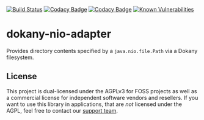 [![Build Status](https://travis-ci.org/cryptomator/dokany-nio-adapter.svg?branch=develop)](https://travis-ci.org/cryptomator/dokany-nio-adapter)
[![Codacy Badge](https://api.codacy.com/project/badge/Grade/f3f46474adb14bc59d4fc489903950f5)](https://www.codacy.com/app/cryptomator/dokany-nio-adapter?utm_source=github.com&amp;utm_medium=referral&amp;utm_content=cryptomator/dokany-nio-adapter&amp;utm_campaign=Badge_Grade)
[![Codacy Badge](https://api.codacy.com/project/badge/Coverage/f3f46474adb14bc59d4fc489903950f5)](https://www.codacy.com/app/cryptomator/dokany-nio-adapter?utm_source=github.com&amp;utm_medium=referral&amp;utm_content=cryptomator/dokany-nio-adapter&amp;utm_campaign=Badge_Coverage)
[![Known Vulnerabilities](https://snyk.io/test/github/cryptomator/dokany-nio-adapter/badge.svg)](https://snyk.io/test/github/cryptomator/dokany-nio-adapter)

# dokany-nio-adapter
Provides directory contents specified by a `java.nio.file.Path` via a Dokany filesystem.

## License
This project is dual-licensed under the AGPLv3 for FOSS projects as well as a commercial license for independent software vendors and resellers. If you want to use this library in applications, that are *not* licensed under the AGPL, feel free to contact our [support team](https://cryptomator.org/help/).
